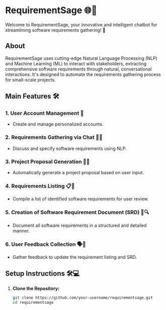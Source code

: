# RequirementSage 🌐🤖

Welcome to RequirementSage, your innovative and intelligent chatbot for streamlining software requirements gathering! 🚀

## About

RequirementSage uses cutting-edge Natural Language Processing (NLP) and Machine Learning (ML) to interact with stakeholders, extracting comprehensive software requirements through natural, conversational interactions. It's designed to automate the requirements gathering process for small-scale projects.

## Main Features 🛠️

### 1. User Account Management 💼

- Create and manage personalized accounts.

### 2. Requirements Gathering via Chat 📝💬

- Discuss and specify software requirements using NLP.

### 3. Project Proposal Generation 📄✨

- Automatically generate a project proposal based on user input.

### 4. Requirements Listing 📋📌

- Compile a list of identified software requirements for user review.

### 5. Creation of Software Requirement Document (SRD) 📑🔍

- Document all software requirements in a structured and detailed manner.

### 6. User Feedback Collection 🗣️🔄

- Gather feedback to update the requirement listing and SRD.

## Setup Instructions 🛠️💻

1. **Clone the Repository:**
   ```bash
   git clone https://github.com/your-username/requirementsage.git
   cd requirementsage
